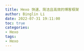 ```yaml
---
title: Hexo 快速、简洁且高效的博客框架
author: Binglin Li
date: 2022-07-31 19:11:00
toc: true
categories:
- Hexo
tags:
- Hexo
---
```

